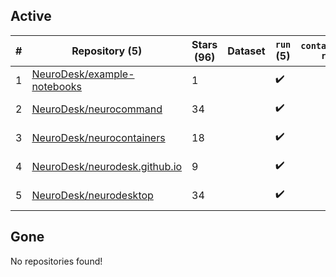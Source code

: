 ## Active
| # | Repository (5) | Stars (96) | Dataset | `run` (5) | `containers-run` | Last Modified |
| --- | --- | --- | --- | --- | --- | --- |
| 1 | [NeuroDesk/example-notebooks](https://github.com/NeuroDesk/example-notebooks) | 1 |  | :heavy_check_mark: |  | 2024-03-19 23:22:51+00:00 |
| 2 | [NeuroDesk/neurocommand](https://github.com/NeuroDesk/neurocommand) | 34 |  | :heavy_check_mark: |  | 2024-04-05 06:23:04+00:00 |
| 3 | [NeuroDesk/neurocontainers](https://github.com/NeuroDesk/neurocontainers) | 18 |  | :heavy_check_mark: |  | 2024-04-05 05:08:44+00:00 |
| 4 | [NeuroDesk/neurodesk.github.io](https://github.com/NeuroDesk/neurodesk.github.io) | 9 |  | :heavy_check_mark: |  | 2024-04-05 05:58:49+00:00 |
| 5 | [NeuroDesk/neurodesktop](https://github.com/NeuroDesk/neurodesktop) | 34 |  | :heavy_check_mark: |  | 2024-04-04 03:45:53+00:00 |

## Gone
No repositories found!
